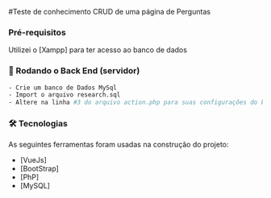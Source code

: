 #Teste de conhecimento
CRUD de uma página de Perguntas
### Pré-requisitos

Utilizei o [Xampp] para ter acesso ao banco de dados


### 🎲 Rodando o Back End (servidor)

```bash
- Crie um banco de Dados MySql
- Import o arquivo research.sql
- Altere na linha #3 do arquivo action.php para suas configurações do banco de dados 

```

### 🛠 Tecnologias

As seguintes ferramentas foram usadas na construção do projeto:

- [VueJs]
- [BootStrap]
- [PhP]
- [MySQL]
